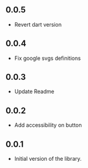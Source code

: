 ## 0.0.5

* Revert dart version

## 0.0.4

* Fix google svgs definitions

## 0.0.3

* Update Readme

## 0.0.2

* Add accessibility on button

## 0.0.1

* Initial version of the library.
